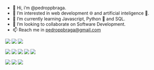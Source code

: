 - 👋 Hi, i’m @pedroppbraga.
- 💞️ I’m interested in web development 🌐 and artificial inteligence 🤖.
- 🌱 I’m currently learning Javascript, Python 🐍 and SQL.
- 👀 I’m looking to collaborate on Software Development.
- 📫 Reach me in pedroppbraga@gmail.com

<a href="link" target ="_blank"><img src="https://img.shields.io/badge/JavaScript-F7DF1E?style=for-the-badge&logo=javascript&logoColor=black"></a> <a href="link" target ="_blank"><img src="https://img.shields.io/badge/HTML5-E34F26?style=for-the-badge&logo=html5&logoColor=white"></a> <a href="link" target ="_blank"><img src="https://img.shields.io/badge/CSS-239120?&style=for-the-badge&logo=css3&logoColor=white"></a> 
  
<a href="link" target ="_blank"><img src="https://img.shields.io/badge/Node.js-43853D?style=for-the-badge&logo=node.js&logoColor=white"></a> <a href="link" target ="_blank"><img src="https://img.shields.io/badge/React-20232A?style=for-the-badge&logo=react&logoColor=61DAFB"></a> <a href="link" target ="_blank"><img src="https://img.shields.io/badge/Angular-DD0031?style=for-the-badge&logo=angular&logoColor=white"></a> <a href="link" target ="_blank"><img src="https://img.shields.io/badge/C%23-239120?style=for-the-badge&logo=c-sharp&logoColor=white"></a> <a href="link" target ="_blank"><img src="https://img.shields.io/badge/MySQL-00000F?style=for-the-badge&logo=mysql&logoColor=white"></a> 

<a href="link" target ="_blank"><img src="https://img.shields.io/badge/Python-3776AB?style=for-the-badge&logo=python&logoColor=white"></a> <a href="link" target ="_blank"><img src="https://img.shields.io/badge/TensorFlow-FF6F00?style=for-the-badge&logo=tensorflow&logoColor=white"></a> <a href="link" target ="_blank"><img src="https://img.shields.io/badge/PyCharm-000000.svg?&style=for-the-badge&logo=PyCharm&logoColor=white"></a>




<!---
- 👨‍💻🔧 Currently studying the 1st semester of Computer Science (4 years in Brazil, 2022-2026).  🥰🙏
- 👨‍🎓📈 Bachelor’s degree in Business Administration (4 years in Brazil, 2015-2018).

pedroppbraga/pedroppbraga is a ✨ special ✨ repository because its `README.md` (this file) appears on your GitHub profile.
You can click the Preview link to take a look at your changes.

Como botar tag:
<a href="link" target ="_blank"><img src="INSIRAAAAAAAAA"></a>

Site de badges:
https://dev.to/envoy_/150-badges-for-github-pnk

Site de emojis:
https://emojipedia.org/smiling-face-with-hearts/

Vídeo sobre personalização do git:
https://www.youtube.com/watch?v=TsaLQAetPLU

Repositório do roteiro desse vídeo: https://github.com/rafaballerini/Perf...
Repositório do meu perfil - https://github.com/rafaballerini/rafa...
Guia de markdown - https://docs.pipz.com/central-de-ajud...
Site de emojis - https://emojipedia.org/search/?q=bag
Repositório do Github Stats - https://github.com/anuraghazra/github...
Site de Badges 1 - https://dev.to/envoy_/150-badges-for-...
Fazedor de gifs - https://picrew.me/image_maker/338224
Passo a passo de como adicionar a cobrinha de commit - https://www.instagram.com/p/CPjUBhXDNEE/
--->


